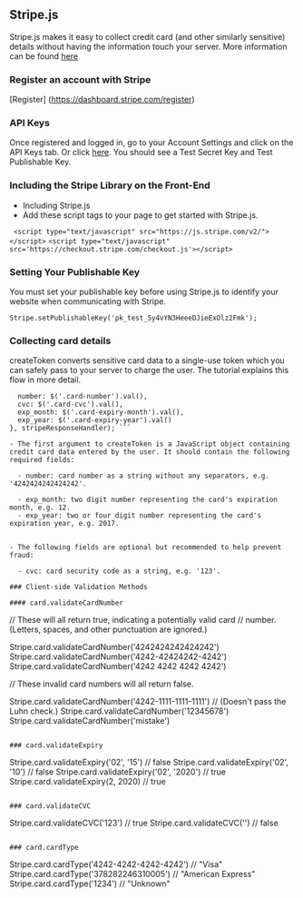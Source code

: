 ## Stripe.js
Stripe.js makes it easy to collect credit card (and other similarly sensitive) details without having the information touch your server. More information can be found [here](https://stripe.com/docs/stripe.js)

### Register an account with Stripe
[Register] (https://dashboard.stripe.com/register)

### API Keys
Once registered and logged in, go to your Account Settings and click on the API Keys tab. Or click [here](https://dashboard.stripe.com/account/apikeys).
You should see a Test Secret Key and Test Publishable Key.


### Including the Stripe Library on the Front-End
- Including Stripe.js
- Add these script tags to your page to get started with Stripe.js.

``` <script type="text/javascript" src="https://js.stripe.com/v2/"></script>```
``` <script type="text/javascript" src='https://checkout.stripe.com/checkout.js'></script> ```

### Setting Your Publishable Key

You must set your publishable key before using Stripe.js to identify your website when communicating with Stripe.

```Stripe.setPublishableKey('pk_test_5y4vYN3HeeeDJieExOlz2Fmk'); ```

### Collecting card details

createToken converts sensitive card data to a single-use token which you can safely pass to your server to charge the user. The tutorial explains this flow in more detail.

``` Stripe.card.createToken({
  number: $('.card-number').val(),
  cvc: $('.card-cvc').val(),
  exp_month: $('.card-expiry-month').val(),
  exp_year: $('.card-expiry-year').val()
}, stripeResponseHandler); ```

- The first argument to createToken is a JavaScript object containing credit card data entered by the user. It should contain the following required fields:

  - number: card number as a string without any separators, e.g. '4242424242424242'.

  - exp_month: two digit number representing the card's expiration month, e.g. 12.
  - exp_year: two or four digit number representing the card's expiration year, e.g. 2017.


- The following fields are optional but recommended to help prevent fraud:

  - cvc: card security code as a string, e.g. '123'.

### Client-side Validation Methods

#### card.validateCardNumber

```
// These will all return true, indicating a potentially valid card
// number. (Letters, spaces, and other punctuation are ignored.)

Stripe.card.validateCardNumber('4242424242424242')
Stripe.card.validateCardNumber('4242-42424242-4242')
Stripe.card.validateCardNumber('4242 4242 4242 4242')

// These invalid card numbers will all return false.

Stripe.card.validateCardNumber('4242-1111-1111-1111')
// (Doesn't pass the Luhn check.)
Stripe.card.validateCardNumber('12345678')
Stripe.card.validateCardNumber('mistake')
```

### card.validateExpiry

```
Stripe.card.validateExpiry('02', '15')      // false
Stripe.card.validateExpiry('02', '10')      // false
Stripe.card.validateExpiry('02', '2020')    // true
Stripe.card.validateExpiry(2, 2020)         // true
```

### card.validateCVC

```
Stripe.card.validateCVC('123')              // true
Stripe.card.validateCVC('')                 // false
```

### card.cardType

```
Stripe.card.cardType('4242-4242-4242-4242') // "Visa"
Stripe.card.cardType('378282246310005')     // "American Express"
Stripe.card.cardType('1234')                // "Unknown"
```
